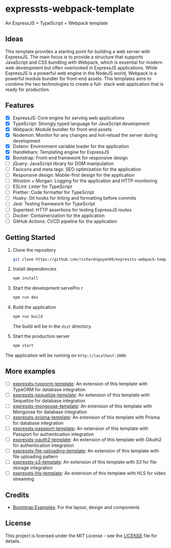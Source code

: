 # expressts-webpack-template

An ExpressJS + TypeScript + Webpack template

## Ideas

This template provides a starting point for building a web server with
ExpressJS. The main focus is to provide a structure that supports JavaScript
and CSS bundling with Webpack, which is essential for modern web development but
often overlooked in ExpressJS applications. While ExpressJS is a powerful web
engine in the NodeJS world, Webpack is a powerful module bundler for front-end
assets. This templates aims to combine the two technologies to create a full-
stack web application that is ready for production.

## Features

- [x] ExpressJS: Core engine for serving web applications
- [x] TypeScript: Strongly typed language for JavaScript development
- [x] Webpack: Module bundler for front-end assets
- [x] Nodemon: Monitor for any changes and hot-reload the server during development
- [x] Dotenv: Environment variable loader for the application
- [x] Handlebars: Templating engine for ExpressJS
- [x] Bootstrap: Front-end framework for responsive design
- [ ] jQuery: JavaScript library for DOM manipulation
- [ ] Favicons and meta tags: SEO optimization for the application
- [ ] Responsive design: Mobile-first design for the application
- [ ] Winston + Morgan: Logging for the application and HTTP monitoring
- [ ] ESLint: Linter for TypeScript
- [ ] Prettier: Code formatter for TypeScript
- [ ] Husky: Git hooks for linting and formatting before commits
- [ ] Jest: Testing framework for TypeScript
- [ ] Supertest: HTTP assertions for testing ExpressJS routes
- [ ] Docker: Containerization for the application
- [ ] GitHub Actions: CI/CD pipeline for the application

## Getting Started

1. Clone the repository

    ```bash
    git clone https://github.com/richardnguyen99/expressts-webpack-template
    ```

2. Install dependencies

    ```bash
    npm install
    ```

3. Start the development servePro
r

    ```bash
    npm run dev
    ```

4. Build the application

    ```bash
    npm run build
    ```

    The build will be in the `dist` directory.

5. Start the production server

    ```bash
    npm start
    ```

The application will be running on `http://localhost:3000`.

## More examples

- [ ] [expressts-typeorm-template](#): An extension of this template with TypeORM for database integration
- [ ] [expressts-sequelize-template](#): An extension of this template with Sequelize for database integration
- [ ] [expressts-mongoose-template](#): An extension of this template with Mongoose for database integration
- [ ] [expressts-prisma-template](#): An extension of this template with Prisma for database integration
- [ ] [expressts-passport-template](#): An extension of this template with Passport for authentication integration
- [ ] [expressts-oauth2-template](#): An extension of this template with OAuth2 for authentication integration
- [ ] [expressts-file-uploading-template](#): An extension of this template with file uploading pattern
- [ ] [expressts-s3-template](#): An extension of this template with S3 for file storage integration
- [ ] [expressts-hls-template](#): An extension of this template with HLS for video streaming

## Credits

- [Bootstrap Examples](https://getbootstrap.com/docs/5.3/examples/): For the layout, design and  components

## License

This project is licensed under the MIT License - see the [LICENSE](LICENSE) file for details.
